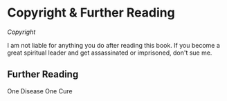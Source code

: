 # Copyright & Further Reading

_Copyright_

I am not liable for anything you do after reading this book. If you become a great spiritual leader and get assassinated or imprisoned, don't sue me.

## Further Reading

One Disease One Cure